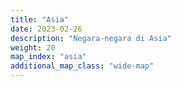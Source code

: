 ```yaml
---
title: "Asia"
date: 2023-02-26
description: "Negara-negara di Asia"
weight: 20
map_index: "asia"
additional_map_class: "wide-map"
---
```

